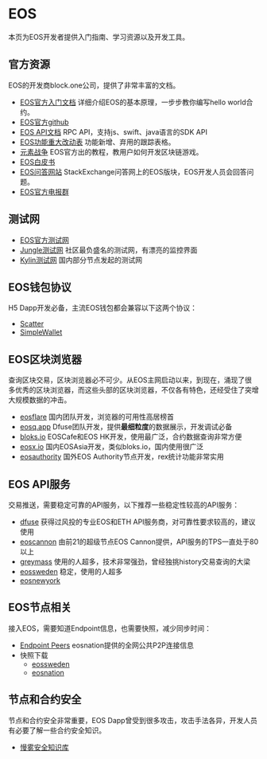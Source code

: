 # EOS

本页为EOS开发者提供入门指南、学习资源以及开发工具。

## 官方资源 <a id="getting-started"></a>

EOS的开发商block.one公司，提供了非常丰富的文档。

* [EOS官方入门文档](https://developers.eos.io/welcome/latest/getting-started/index)  详细介绍EOS的基本原理，一步步教你编写hello world合约。
* [EOS官方github](https://github.com/EOSIO)
* [EOS API文档](https://developers.eos.io/welcome/latest/reference/index)  RPC API，支持js、swift、java语言的SDK API
* [EOS功能重大改动表](https://github.com/EOSIO/eos/issues/7597) 功能新增、弃用的跟踪表格。
* [元素战争](https://battles.eos.io/)   EOS官方出的教程，教用户如何开发区块链游戏。
* [EOS白皮书](https://github.com/EOSIO/Documentation/blob/master/TechnicalWhitePaper.md)
* [EOS问答网站](https://eosio.stackexchange.com/)    StackExchange问答网上的EOS版块，EOS开发人员会回答问题。
* [EOS官方电报群](https://t.me/joinchat/EaEnSUPktgfoI-XPfMYtcQ) 

## 测试网 <a id="getting-started"></a>

* [EOS官方测试网](https://testnet.eos.io/)  
* [Jungle测试网](http://monitor.jungletestnet.io/#home)  社区最负盛名的测试网，有漂亮的监控界面
* [Kylin测试网](https://www.cryptokylin.io/)     国内部分节点发起的测试网

## EOS钱包协议 <a id="getting-started"></a>

H5 Dapp开发必备，主流EOS钱包都会兼容以下这两个协议：

* [Scatter](https://get-scatter.com/docs/getting-started)
* [SimpleWallet](https://github.com/southex/SimpleWallet/blob/master/README.md)

## EOS区块浏览器

查询区块交易，区块浏览器必不可少。从EOS主网启动以来，到现在，涌现了很多优秀的区块浏览器，而这些头部的区块浏览器，不仅各有特色，还经受住了突增大规模数据的冲击。

* [eosflare](https://eosflare.io/)  国内团队开发，浏览器的可用性高居榜首
* [eosq.app](https://eosq.app) Dfuse团队开发，提供**最细粒度**的数据展示，开发调试必备
* [bloks.io](https://bloks.io/)  EOSCafe和EOS HK开发，使用最广泛，合约数据查询非常方便
* [eosx.io](https://eosx.io)   国内EOSAsia开发，类似bloks.io，国内使用很广泛
* [eosauthority](https://eosauthority.com/)  国外EOS Authority节点开发，rex统计功能非常实用 

## EOS API服务

交易推送，需要稳定可靠的API服务，以下推荐一些稳定性较高的API服务：

* [dfuse](https://www.dfuse.io/zh/%E4%B8%BB%E9%A1%B5)  获得过风投的专业EOS和ETH API服务商，对可靠性要求较高的，建议使用
* [eoscannon](https://mainnet.eoscannon.io)  由前21的超级节点EOS Cannon提供，API服务的TPS一直处于80以上
* [greymass](https://eos.greymass.com)    使用的人超多，技术非常强劲，曾经独挑history交易查询的大梁
* [eossweden](https://api.eossweden.se) 稳定，使用的人超多
* [eosnewyork](https://api.eosnewyork.io)  

## EOS节点相关

接入EOS，需要知道Endpoint信息，也需要快照，减少同步时间：

* [Endpoint Peers](https://validate.eosnation.io/eos/reports/config.html)  eosnation提供的全网公共P2P连接信息
* 快照下载
  * [eossweden](http://snapshots.eossweden.org/)
  * [eosnation](https://snapshots.eosnation.io/)

## 节点和合约安全

节点和合约安全非常重要，EOS Dapp曾受到很多攻击，攻击手法各异，开发人员有必要了解一些合约安全知识。

* [慢雾安全知识库](https://github.com/slowmist/Knowledge-Base)

